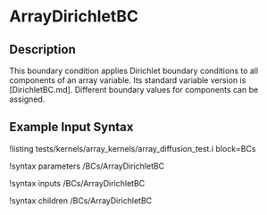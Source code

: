 # ArrayDirichletBC

## Description

This boundary condition applies Dirichlet boundary conditions to all components of an array variable.
Its standard variable version is [DirichletBC.md].
Different boundary values for components can be assigned.

## Example Input Syntax

!listing tests/kernels/array_kernels/array_diffusion_test.i block=BCs

!syntax parameters /BCs/ArrayDirichletBC

!syntax inputs /BCs/ArrayDirichletBC

!syntax children /BCs/ArrayDirichletBC
